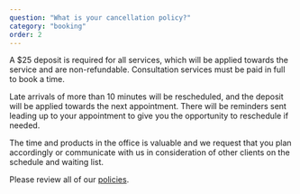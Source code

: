 ```yaml
---
question: "What is your cancellation policy?"
category: "booking"
order: 2
---
```


A $25 deposit is required for all services, which will be applied towards the service and are non-refundable.
Consultation services must be paid in full to book a time.

Late arrivals of more than 10 minutes will be rescheduled, and the deposit will be applied towards the next appointment.
There will be reminders sent leading up to your appointment to give you the opportunity to reschedule if needed.

The time and products in the office is valuable and we request that you plan accordingly or communicate with us in consideration of other clients on the schedule and waiting list.

Please review all of our [policies](/policies).
